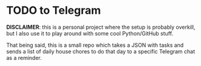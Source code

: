 # TODO to Telegram
**DISCLAIMER**: this is a personal project where the setup is probably overkill,
but I also use it to play around with some cool Python/GitHub stuff.

That being said, this is a small repo which takes a JSON with tasks and sends a list of daily house chores
to do that day to a specific Telegram chat as a reminder.
